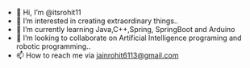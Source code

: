 - 👋 Hi, I’m @itsrohit11
- 👀 I’m interested in creating extraordinary things..
- 🌱 I’m currently learning Java,C++,Spring, SpringBoot and Arduino
- 💞️ I’m looking to collaborate on Artificial Intelligence programing and robotic programming..
- 📫 How to reach me via jainrohit6113@gmail.com

<!---
itsrohit11/itsrohit11 is a ✨ special ✨ repository because its `README.md` (this file) appears on your GitHub profile.
You can click the Preview link to take a look at your changes.
--->
